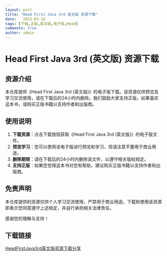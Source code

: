 ```yaml
---
layout: post
title: "Head First Java 3rd 英文版 资源下载"
date:   2023-03-16
tags: [下载,正版,英文版,电子版,Head]
comments: true
author: admin
---
```

# Head First Java 3rd (英文版) 资源下载

## 资源介绍

本仓库提供《Head First Java 3rd (英文版)》的电子版下载。该资源仅供预览及学习交流使用，请在下载后的24小时内删除。我们鼓励大家支持正版，如果喜欢这本书，请购买正版书籍以支持作者和出版商。

## 使用说明

1. **下载资源**：点击下载按钮获取《Head First Java 3rd (英文版)》的电子版文件。
2. **预览学习**：您可以使用该电子版进行预览和学习，但请注意不要用于商业用途。
3. **删除期限**：请在下载后的24小时内删除该文件，以遵守相关版权规定。
4. **支持正版**：如果您觉得这本书对您有帮助，建议购买正版书籍以支持作者和出版商。

## 免责声明

本仓库提供的资源仅供个人学习交流使用，严禁用于商业用途。下载和使用该资源即表示您同意遵守上述规定，并自行承担相关法律责任。

感谢您的理解与支持！

## 下载链接

[HeadFirstJava3rd英文版资源下载分享](https://pan.quark.cn/s/4f8d162f42bc)